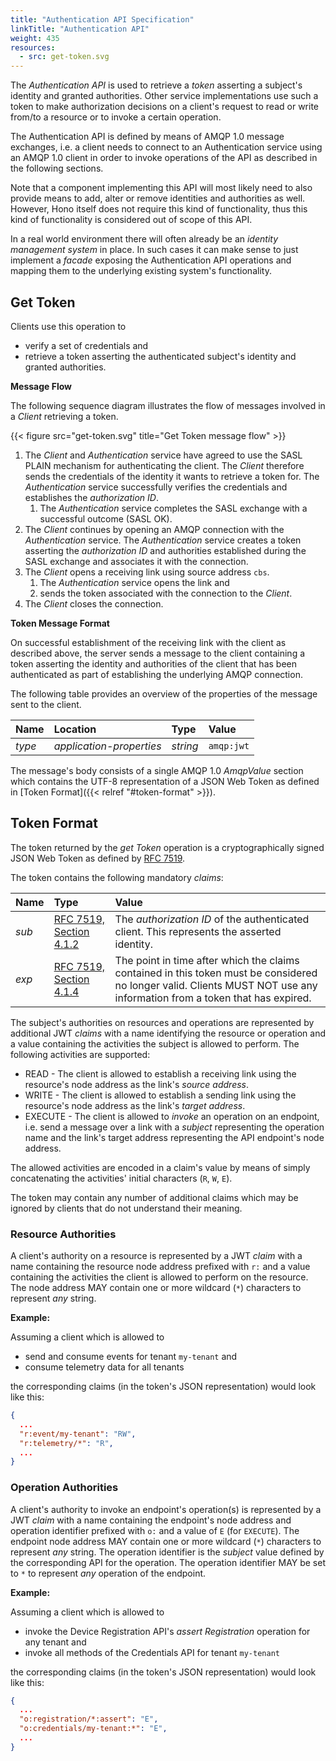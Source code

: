 ```yaml
---
title: "Authentication API Specification"
linkTitle: "Authentication API"
weight: 435
resources:
  - src: get-token.svg
---
```


The *Authentication API* is used to retrieve a *token* asserting a subject's identity and granted authorities.
Other service implementations use such a token to make authorization decisions on a client's request to read or
write from/to a resource or to invoke a certain operation.
<!--more-->

The Authentication API is defined by means of AMQP 1.0 message exchanges, i.e. a client needs to connect to an
Authentication service using an AMQP 1.0 client in order to invoke operations of the API as described in the following
sections.

Note that a component implementing this API will most likely need to also provide means to add, alter or remove
identities and authorities as well. However, Hono itself does not require this kind of functionality, thus this kind of
functionality is considered out of scope of this API.

In a real world environment there will often already be an *identity management system* in place. In such cases it can
make sense to just implement a *facade* exposing the Authentication API operations and mapping them to the underlying
existing system's functionality.

## Get Token

Clients use this operation to

* verify a set of credentials and
* retrieve a token asserting the authenticated subject's identity and granted authorities.

**Message Flow**

The following sequence diagram illustrates the flow of messages involved in a *Client* retrieving a token.

{{< figure src="get-token.svg" title="Get Token message flow" >}}

1. The *Client* and *Authentication* service have agreed to use the SASL PLAIN mechanism for authenticating the client.
   The *Client* therefore sends the credentials of the identity it wants to retrieve a token for. The *Authentication*
   service successfully verifies the credentials and establishes the *authorization ID*.
   1. The *Authentication* service completes the SASL exchange with a successful outcome (SASL OK).
1. The *Client* continues by opening an AMQP connection with the *Authentication* service. The *Authentication* service
   creates a token asserting the *authorization ID* and authorities established during the SASL exchange and associates
   it with the connection.
1. The *Client* opens a receiving link using source address `cbs`.
   1. The *Authentication* service opens the link and
   1. sends the token associated with the connection to the *Client*.
1. The *Client* closes the connection.

**Token Message Format**

On successful establishment of the receiving link with the client as described above, the server sends a message to the
client containing a token asserting the identity and authorities of the client that has been authenticated as part of
establishing the underlying AMQP connection.

The following table provides an overview of the properties of the message sent to the client.

| Name        | Location                 | Type     | Value    |
| :---------- | :----------------------- | :------- | :------- |
| *type*      | *application-properties* | *string* | `amqp:jwt` |

The message's body consists of a single AMQP 1.0 *AmqpValue* section which contains the UTF-8 representation of a JSON Web Token as defined in [Token Format]({{< relref "#token-format" >}}).

## Token Format

The token returned by the *get Token* operation is a cryptographically signed JSON Web Token as defined by
[RFC 7519](https://tools.ietf.org/html/rfc7519).

The token contains the following mandatory *claims*:

| Name        | Type          | Value                 |
| :---------- | :------------ | :-------------------- |
| *sub*       | [RFC 7519, Section 4.1.2](https://tools.ietf.org/html/rfc7519#section-4.1.2) | The *authorization ID* of the authenticated client. This represents the asserted identity. |
| *exp*       | [RFC 7519, Section 4.1.4](https://tools.ietf.org/html/rfc7519#section-4.1.4) | The point in time after which the claims contained in this token must be considered no longer valid. Clients MUST NOT use any information from a token that has expired. |

The subject's authorities on resources and operations are represented by additional JWT *claims* with a name
identifying the resource or operation and a value containing the activities the subject is allowed to perform.
The following activities are supported:

* READ - The client is allowed to establish a receiving link using the resource's node address as the link's
  *source address*.
* WRITE - The client is allowed to establish a sending link using the resource's node address as the link's
  *target address*.
* EXECUTE - The client is allowed to *invoke* an operation on an endpoint, i.e. send a message over a link with a
  *subject* representing the operation name and the link's target address representing the API endpoint's node address.

The allowed activities are encoded in a claim's value by means of simply concatenating the activities' initial
characters (`R`, `W`, `E`).

The token may contain any number of additional claims which may be ignored by clients that do not understand their
meaning.

### Resource Authorities

A client's authority on a resource is represented by a JWT *claim* with a name containing the resource node address
prefixed with `r:` and a value containing the activities the client is allowed to perform on the resource. The node
address MAY contain one or more wildcard (`*`) characters to represent *any* string.

**Example:**

Assuming a client which is allowed to

* send and consume events for tenant `my-tenant` and
* consume telemetry data for all tenants

the corresponding claims (in the token's JSON representation) would look like this:

~~~json
{
  ...
  "r:event/my-tenant": "RW",
  "r:telemetry/*": "R",
  ...
}
~~~

### Operation Authorities

A client's authority to invoke an endpoint's operation(s) is represented by a JWT *claim* with a name containing the
endpoint's node address and operation identifier prefixed with `o:` and a value of `E` (for `EXECUTE`). The endpoint node
address MAY contain one or more wildcard (`*`) characters to represent *any* string. The operation identifier is the
*subject* value defined by the corresponding API for the operation. The operation identifier MAY be set to `*` to
represent *any* operation of the endpoint.

**Example:**

Assuming a client which is allowed to

* invoke the Device Registration API's *assert Registration* operation for any tenant and
* invoke all methods of the Credentials API for tenant `my-tenant`

the corresponding claims (in the token's JSON representation) would look like this:

~~~json
{
  ...
  "o:registration/*:assert": "E",
  "o:credentials/my-tenant:*": "E",
  ...
}
~~~

